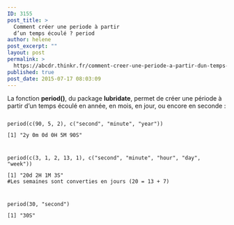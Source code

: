 ```yaml
---
ID: 3155
post_title: >
  Comment créer une periode à partir
  d’un temps écoulé ? period
author: helene
post_excerpt: ""
layout: post
permalink: >
  https://abcdr.thinkr.fr/comment-creer-une-periode-a-partir-dun-temps-ecoule-period/
published: true
post_date: 2015-07-17 08:03:09
---
```

<p>La fonction <b>period()</b>, du package <b>lubridate</b>, permet de créer une période à partir d’un temps écoulé en année, en mois, en jour, ou encore en seconde :</p><p> <pre><code></p><p>period(c(90, 5, 2), c("second", "minute", "year"))</p><p>[1] "2y 0m 0d 0H 5M 90S"</p><p> </p><p>period(c(3, 1, 2, 13, 1), c("second", "minute", "hour", "day", "week"))</p><p>[1] "20d 2H 1M 3S"<br />#Les semaines sont converties en jours (20 = 13 + 7) </p><p> </p><p>period(30, "second")</p><p>[1] "30S"<br /> </pre>   </p>